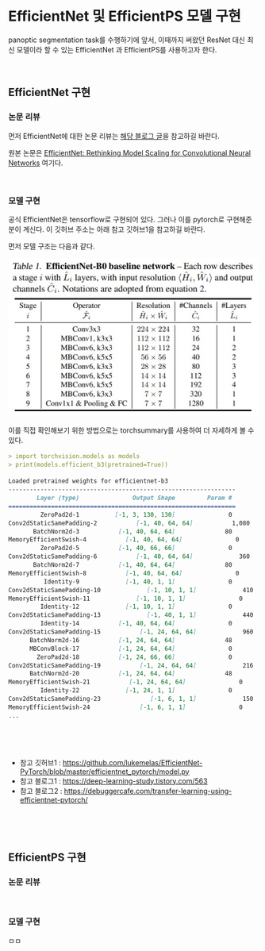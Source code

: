 # EfficientNet 및 EfficientPS 모델 구현

panoptic segmentation task를 수행하기에 앞서, 이때까지 써왔던 ResNet 대신 최신 모델이라 할 수 있는 EfficientNet 과 EfficientPS를 사용하고자 한다. 

&nbsp;

## EfficientNet 구현

### 논문 리뷰

먼저 EfficientNet에 대한 논문 리뷰는 [해당 블로그 글](https://dkssud150.github.io/post/efficientnet)을 참고하길 바란다.

원본 논문은 [EfficientNet: Rethinking Model Scaling for Convolutional Neural Networks](https://arxiv.org/pdf/1905.11946.pdf) 여기다.

&nbsp;

### 모델 구현

공식 EfficientNet은 tensorflow로 구현되어 있다. 그러나 이를 pytorch로 구현해준 분이 계신다. 이 깃허브 주소는 아래 참고 깃허브1을 참고하길 바란다.

먼저 모델 구조는 다음과 같다.

<img src="../../../assets/efficientnet/table1.jpg">

이를 직접 확인해보기 위한 방법으로는 torchsummary를 사용하여 더 자세하게 볼 수 있다.

```markdown
> import torchvision.models as models
> print(models.efficient_b3(pretrained=True))

Loaded pretrained weights for efficientnet-b3
----------------------------------------------------------------
        Layer (type)               Output Shape         Param #
================================================================
         ZeroPad2d-1          [-1, 3, 130, 130]               0
Conv2dStaticSamePadding-2           [-1, 40, 64, 64]           1,080
       BatchNorm2d-3           [-1, 40, 64, 64]              80
MemoryEfficientSwish-4           [-1, 40, 64, 64]               0
         ZeroPad2d-5           [-1, 40, 66, 66]               0
Conv2dStaticSamePadding-6           [-1, 40, 64, 64]             360
       BatchNorm2d-7           [-1, 40, 64, 64]              80
MemoryEfficientSwish-8           [-1, 40, 64, 64]               0
          Identity-9             [-1, 40, 1, 1]               0
Conv2dStaticSamePadding-10             [-1, 10, 1, 1]             410
MemoryEfficientSwish-11             [-1, 10, 1, 1]               0
         Identity-12             [-1, 10, 1, 1]               0
Conv2dStaticSamePadding-13             [-1, 40, 1, 1]             440
         Identity-14           [-1, 40, 64, 64]               0
Conv2dStaticSamePadding-15           [-1, 24, 64, 64]             960
      BatchNorm2d-16           [-1, 24, 64, 64]              48
      MBConvBlock-17           [-1, 24, 64, 64]               0
        ZeroPad2d-18           [-1, 24, 66, 66]               0
Conv2dStaticSamePadding-19           [-1, 24, 64, 64]             216
      BatchNorm2d-20           [-1, 24, 64, 64]              48
MemoryEfficientSwish-21           [-1, 24, 64, 64]               0
         Identity-22             [-1, 24, 1, 1]               0
Conv2dStaticSamePadding-23              [-1, 6, 1, 1]             150
MemoryEfficientSwish-24              [-1, 6, 1, 1]               0
...
```

&nbsp;





&nbsp;

- 참고 깃허브1 : https://github.com/lukemelas/EfficientNet-PyTorch/blob/master/efficientnet_pytorch/model.py
- 참고 블로그1 : https://deep-learning-study.tistory.com/563
- 참고 블로그2 : https://debuggercafe.com/transfer-learning-using-efficientnet-pytorch/

&nbsp;

&nbsp;

## EfficientPS 구현

### 논문 리뷰



&nbsp;

### 모델 구현

ㅁㅁ

&nbsp;

&nbsp;